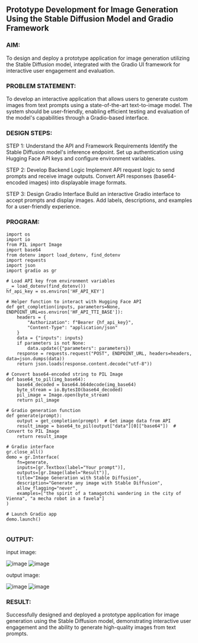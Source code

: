 ## Prototype Development for Image Generation Using the Stable Diffusion Model and Gradio Framework

### AIM:
To design and deploy a prototype application for image generation utilizing the Stable Diffusion model, integrated with the Gradio UI framework for interactive user engagement and evaluation.

### PROBLEM STATEMENT:
To develop an interactive application that allows users to generate custom images from text prompts using a state-of-the-art text-to-image model. The system should be user-friendly, enabling efficient testing and evaluation of the model's capabilities through a Gradio-based interface.

### DESIGN STEPS:

STEP 1: Understand the API and Framework Requirements
Identify the Stable Diffusion model's inference endpoint. Set up authentication using Hugging Face API keys and configure environment variables.

STEP 2: Develop Backend Logic
Implement API request logic to send prompts and receive image outputs. Convert API responses (base64-encoded images) into displayable image formats.

STEP 3: Design Gradio Interface
Build an interactive Gradio interface to accept prompts and display images. Add labels, descriptions, and examples for a user-friendly experience.


### PROGRAM:

```
import os
import io
from PIL import Image
import base64
from dotenv import load_dotenv, find_dotenv
import requests
import json
import gradio as gr

# Load API key from environment variables
_ = load_dotenv(find_dotenv())
hf_api_key = os.environ['HF_API_KEY']

# Helper function to interact with Hugging Face API
def get_completion(inputs, parameters=None, ENDPOINT_URL=os.environ['HF_API_TTI_BASE']):
    headers = {
        "Authorization": f"Bearer {hf_api_key}",
        "Content-Type": "application/json"
    }
    data = {"inputs": inputs}
    if parameters is not None:
        data.update({"parameters": parameters})
    response = requests.request("POST", ENDPOINT_URL, headers=headers, data=json.dumps(data))
    return json.loads(response.content.decode("utf-8"))

# Convert base64-encoded string to PIL Image
def base64_to_pil(img_base64):
    base64_decoded = base64.b64decode(img_base64)
    byte_stream = io.BytesIO(base64_decoded)
    pil_image = Image.open(byte_stream)
    return pil_image

# Gradio generation function
def generate(prompt):
    output = get_completion(prompt)  # Get image data from API
    result_image = base64_to_pil(output["data"][0]["base64"])  # Convert to PIL Image
    return result_image

# Gradio interface
gr.close_all()
demo = gr.Interface(
    fn=generate,
    inputs=[gr.Textbox(label="Your prompt")],
    outputs=[gr.Image(label="Result")],
    title="Image Generation with Stable Diffusion",
    description="Generate any image with Stable Diffusion",
    allow_flagging="never",
    examples=["the spirit of a tamagotchi wandering in the city of Vienna", "a mecha robot in a favela"]
)

# Launch Gradio app
demo.launch()


```


### OUTPUT:
input image:

![image](https://github.com/user-attachments/assets/eda3260a-c452-4e77-90d5-8fc9158774ca)
![image](https://github.com/user-attachments/assets/28deea91-7e1e-47fd-9e17-aa1c16ab0089)


 output image:
 
![image](https://github.com/user-attachments/assets/9c598552-a5bc-4085-8ad7-3d37f2215846)
![image](https://github.com/user-attachments/assets/ae87366e-aa48-4092-a30e-dd9e7578c7de)

 

### RESULT:
Successfully designed and deployed a prototype application for image generation using the Stable Diffusion model, demonstrating interactive user engagement and the ability to generate high-quality images from text prompts.
